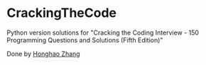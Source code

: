 # CrackingTheCode

Python version solutions for "Cracking the Coding Interview - 150 Programming Questions and Solutions (Fifth Edition)"

Done by [Honghao Zhang](http://honghaoz.com)
